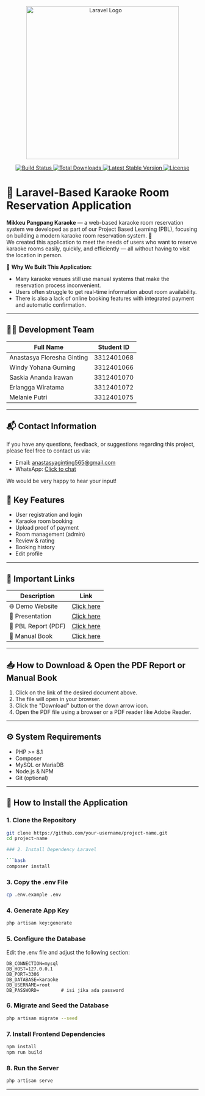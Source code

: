 <p align="center">
  <a href="https://laravel.com" target="_blank">
    <img src="https://raw.githubusercontent.com/laravel/art/master/logo-lockup/5%20SVG/2%20CMYK/1%20Full%20Color/laravel-logolockup-cmyk-red.svg" width="400" alt="Laravel Logo">
  </a>
</p>

<p align="center">
  <a href="https://github.com/laravel/framework/actions">
    <img src="https://github.com/laravel/framework/workflows/tests/badge.svg" alt="Build Status">
  </a>
  <a href="https://packagist.org/packages/laravel/framework">
    <img src="https://img.shields.io/packagist/dt/laravel/framework" alt="Total Downloads">
  </a>
  <a href="https://packagist.org/packages/laravel/framework">
    <img src="https://img.shields.io/packagist/v/laravel/framework" alt="Latest Stable Version">
  </a>
  <a href="https://packagist.org/packages/laravel/framework">
    <img src="https://img.shields.io/packagist/l/laravel/framework" alt="License">
  </a>
</p>

# 🎤 Laravel-Based Karaoke Room Reservation Application

**Mikkeu Pangpang Karaoke** — a web-based karaoke room reservation system we developed as part of our Project Based Learning (PBL), focusing on building a modern karaoke room reservation system. 🎯  
We created this application to meet the needs of users who want to reserve karaoke rooms easily, quickly, and efficiently — all without having to visit the location in person.

🧠 **Why We Built This Application:**

- Many karaoke venues still use manual systems that make the reservation process inconvenient.  
- Users often struggle to get real-time information about room availability.  
- There is also a lack of online booking features with integrated payment and automatic confirmation.

---


## 👨‍💻 Development Team

| Full Name                     | Student ID   |
|------------------------------|--------------|
| Anastasya Floresha Ginting   | 3312401068   |
| Windy Yohana Gurning         | 3312401066   |
| Saskia Ananda Irawan         | 3312401070  |
| Erlangga Wiratama            | 3312401072   |
| Melanie Putri                | 3312401075   |

---


## 📬 Contact Information

If you have any questions, feedback, or suggestions regarding this project, please feel free to contact us via:

- Email: anastasyaginting565@gmail.com  
- WhatsApp: [Click to chat](https://wa.me/6282213806284)

We would be very happy to hear your input!


## 📌 Key Features

- User registration and login
- Karaoke room booking
- Upload proof of payment
- Room management (admin)
- Review & rating
- Booking history
- Edit profile

---


## 🔗 Important Links

| Description           | Link                                                                 |
|-----------------------|----------------------------------------------------------------------|
| 🌐 Demo Website        | [Click here](https://youtu.be/m-Rd70ICE_c?si=0jt0NqTOOLRwxxxR)       |
| 🎥 Presentation        | [Click here](https://youtu.be/XTfC4ndbkgY?si=FVmWdbl8RJToNRnk)       |
| 📄 PBL Report (PDF)    | [Click here](https://drive.google.com/file/d/14YXxGrRUxEYF5XWeL_BBslCc97IGYvCM/view?usp=sharing) |
| 📘 Manual Book         | [Click here](https://drive.google.com/file/d/17wW91VCAJRKyoaQ9b7oD7trhvLk7ie7S/view?usp=sharing) |

---


## 📥 How to Download & Open the PDF Report or Manual Book

1. Click on the link of the desired document above.
2. The file will open in your browser.
3. Click the "Download" button or the down arrow icon.
4. Open the PDF file using a browser or a PDF reader like Adobe Reader.

---


## ⚙️ System Requirements

- PHP >= 8.1
- Composer
- MySQL or MariaDB
- Node.js & NPM
- Git (optional)

---


## 🚀 How to Install the Application

### 1. Clone the Repository

```bash
git clone https://github.com/your-username/project-name.git
cd project-name

### 2. Install Dependency Laravel

```bash
composer install
```

### 3.  Copy the .env File

```bash
cp .env.example .env
```

### 4. Generate App Key

```bash
php artisan key:generate
```

### 5. Configure the Database
Edit the .env file and adjust the following section:

```env
DB_CONNECTION=mysql
DB_HOST=127.0.0.1
DB_PORT=3306
DB_DATABASE=karaoke
DB_USERNAME=root
DB_PASSWORD=        # isi jika ada password
```

### 6. Migrate and Seed the Database

```bash
php artisan migrate --seed
```

### 7. Install Frontend Dependencies

```bash
npm install
npm run build
```

### 8. Run the Server

```bash
php artisan serve
```

---
